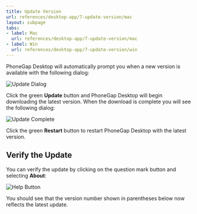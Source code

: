```yaml
---
title: Update Version
url: references/desktop-app/7-update-version/mac
layout: subpage
tabs:
- label: Mac
  url: references/desktop-app/7-update-version/mac
- label: Win
  url: references/desktop-app/7-update-version/win
---
```


PhoneGap Desktop will automatically prompt you when a new version is available with the following dialog:

![Update Dialog](/images/update-dialog.png)

Click the green **Update** button and PhoneGap Desktop will begin downloading the latest version. When the download is complete you will see the following dialog:

![Update Complete](/images/update-complete.png)

Click the green **Restart** button to restart PhoneGap Desktop with the latest version.

## Verify the Update

You can verify the update by clicking on the question mark button and selecting **About**:

![Help Button](/images/help-button.png)

You should see that the version number shown in parentheses below now reflects the latest update.
